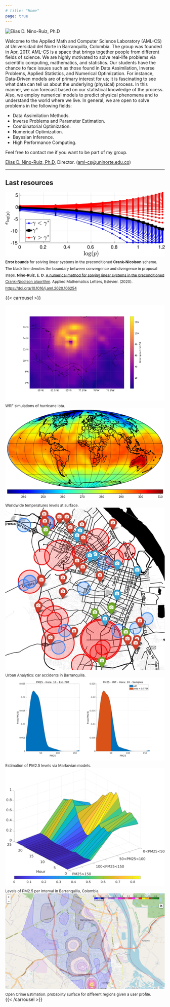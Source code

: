 ```yaml
---
# title: "Home"
page: true
---
```


<img class="image-right" src="images/elias-niño-director.jpg" alt="Elias D. Nino-Ruiz, Ph.D"/>

Welcome to the Applied Math and Computer Science Laboratory (AML-CS) at Universidad del Norte in Barranquilla, Colombia. The group was founded in Apr, 2017. AML-CS is a space that brings together people from different fields of science. We are highly motivated to solve real-life problems via scientific computing, mathematics, and statistics. Our students have the chance to face issues such as those found in Data Assimilation, Inverse Problems, Applied Statistics, and Numerical Optimization. For instance, Data-Driven models are of primary interest for us; it is fascinating to see what data can tell us about the underlying (physical) process. In this manner, we can forecast based on our statistical knowledge of the process. Also, we employ numerical models to predict physical phenomena and to understand the world where we live. In general, we are open to solve problems in the following fields:

- Data Assimilation Methods.
- Inverse Problems and Parameter Estimation.
- Combinatorial Optimization.
- Numerical Optimization.
- Bayesian Inference.
- High Performance Computing.

Feel free to contact me if you want to be part of my group.

[Elias D. Nino-Ruiz, Ph.D](https://sites.google.com/vt.edu/eliasn/), Director. (aml-cs@uninorte.edu.co)

---
## Last resources

<div class="item">
  <img src="images/error-bounds.jpg" alt="Error bounds for solving linear systems in the preconditioned Crank-Nicolson scheme"/>
  <sub>
    <b>Error bounds</b> for solving linear systems in the preconditioned <b>Crank-Nicolson</b> scheme. The black line denotes the boundary between convergence and divergence in proposal steps. <b>Nino-Ruiz, E. D</b>. <u>A numerical method for solving linear systems in the preconditioned Crank–Nicolson algorithm</u>. Applied Mathematics Letters, Eslevier. (2020).
    <a href="https://doi.org/10.1016/j.aml.2020.106254" target="_blank" rel="noreferrer">https://doi.org/10.1016/j.aml.2020.106254</a>
  </sub>
</div>

{{< carrousel >}}
  <div class="item">
    <img src="images/iota-simulation.gif" alt="WRF simulations of hurricane Iota"/>
		<sub>
			WRF simulations of hurricane Iota.
		</sub>
  </div>
  <div class="item">
    <img src="images/worldwide-temperatures.png" alt="Worldwide temperatures levels at surface"/>
		<sub>
			Worldwide temperatures levels at surface.
		</sub>
  </div>
  <div class="item">
    <img src="images/urban-analytics.jpg" alt="Urban Analytics: car accidents in Barranquilla"/>
		<sub>
			Urban Analytics: car accidents in Barranquilla.
		</sub>
  </div>
  <div class="item">
    <img src="images/estimation-of-PM2.png" alt="Estimation of PM2.5 levels via Markovian models"/>
		<sub>
			Estimation of PM2.5 levels via Markovian models.
		</sub>
  </div>
  <div class="item">
    <img src="images/levels-of-PM2.5.jpg" alt="Levels of PM2.5 per interval in Barranquilla, Colombia."/>
		<sub>
			Levels of PM2.5 per interval in Barranquilla, Colombia.
		</sub>
  </div>
  <div class="item">
    <img src="images/open-crime-estimation.png" alt="Open Crime Estimation: probability surface for different regions given a user profile."/>
		<sub>
			Open Crime Estimation: probability surface for different regions given a user profile.
		</sub>
  </div>
{{< /carrousel >}}
